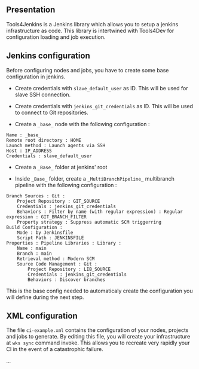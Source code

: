 ## Presentation

Tools4Jenkins is a Jenkins library which allows you to setup a jenkins infrastructure as code. This library is intertwined with Tools4Dev for configuration loading and job execution.

## Jenkins configuration

Before configuring nodes and jobs, you have to create some base configuration in jenkins.

- Create credentials with `slave_default_user` as ID. This will be used for slave SSH connection.

- Create credentials with `jenkins_git_credentials` as ID. This will be used to connect to Git repositories.

- Create a `_base_` node with the following configuration :
```
Name : _base_
Remote root directory : HOME
Launch method : Launch agents via SSH
Host : IP_ADDRESS
Credentials : slave_default_user
```

- Create a `_Base_` folder at jenkins' root

- Inside `_Base_` folder, create a `_MultiBranchPipeline_` multibranch pipeline with the following configuration :
```
Branch Sources : Git :
    Project Repository : GIT_SOURCE
    Credentials : jenkins_git_credentials
    Behaviors : Filter by name (with regular expression) : Regular expression : GIT_BRANCH_FILTER
    Property strategy : Suppress automatic SCM triggerring
Build Configuration :
    Mode : by Jenkinsfile
    Script Path	: JENKINSFILE
Properties : Pipeline Libraries : Library :
    Name : main
    Branch : main
    Retrieval method : Modern SCM
    Source Code Management : Git :
        Project Repository : LIB_SOURCE
        Credentials : jenkins_git_credentials
        Behaviors : Discover branches
```

This is the base config needed to automaticaly create the configuration you will define during the next step.

## XML configuration

The file `ci-example.xml` contains the configuration of your nodes, projects and jobs to generate.
By editing this file, you will create your infrastructure at `wks sync` command invoke.
This allows you to recreate very rapidly your CI in the event of a catastrophic failure.

...